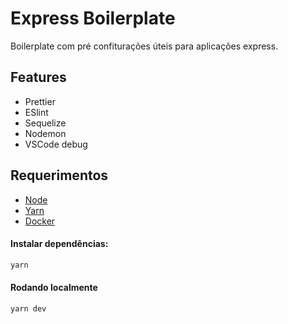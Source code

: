 # Express Boilerplate

Boilerplate com pré confiturações úteis para aplicações express.

## Features
 - Prettier
 - ESlint
 - Sequelize
 - Nodemon
 - VSCode debug

## Requerimentos

 - [Node](https://nodejs.org/en/download/current/)  
 - [Yarn](https://yarnpkg.com/en/docs/install)
 - [Docker](https://www.docker.com/)
 
 #### Instalar dependências:

```bash
yarn
```

#### Rodando localmente

```bash
yarn dev
```
